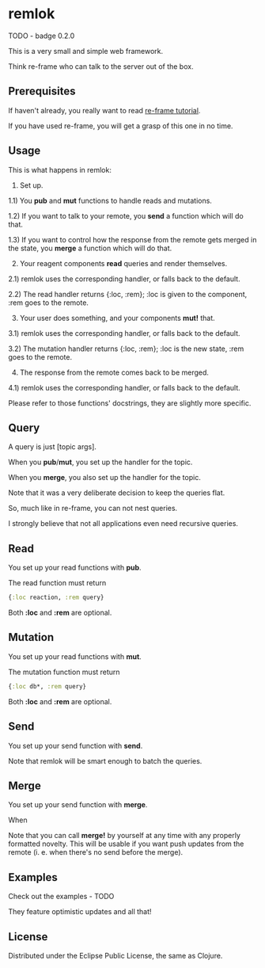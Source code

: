 # remlok

TODO - badge 0.2.0

This is a very small and simple web framework.

Think re-frame who can talk to the server out of the box.

## Prerequisites

If haven't already, you really want to read [re-frame tutorial](https://github.com/Day8/re-frame).

If you have used re-frame, you will get a grasp of this one in no time.

## Usage

This is what happens in remlok:

1) Set up.

1.1) You **pub** and **mut** functions to handle reads and mutations.

1.2) If you want to talk to your remote, you **send** a function which will do that.
 
1.3) If you want to control how the response from the remote gets merged in the state, you **merge** a function which will do that.

2) Your reagent components **read** queries and render themselves.

2.1) remlok uses the corresponding handler, or falls back to the default.

2.2) The read handler returns {:loc, :rem}; :loc is given to the component, :rem goes to the remote. 

3) Your user does something, and your components **mut!** that.

3.1) remlok uses the corresponding handler, or falls back to the default.

3.2) The mutation handler returns {:loc, :rem}; :loc is the new state, :rem goes to the remote.

4) The response from the remote comes back to be merged.

4.1) remlok uses the corresponding handler, or falls back to the default.

Please refer to those functions' docstrings, they are slightly more specific.

## Query

A query is just [topic args].

When you **pub**/**mut**, you set up the handler for the topic.

When you **merge**, you also set up the handler for the topic.

Note that it was a very deliberate decision to keep the queries flat.

So, much like in re-frame, you can not nest queries.

I strongly believe that not all applications even need recursive queries.

## Read

You set up your read functions with **pub**.

The read function must return 

```clojure
{:loc reaction, :rem query}
```

Both **:loc** and **:rem** are optional.

## Mutation

You set up your read functions with **mut**.

The mutation function must return 

```clojure
{:loc db*, :rem query}
```

Both **:loc** and **:rem** are optional.

## Send

You set up your send function with **send**.

Note that remlok will be smart enough to batch the queries.

## Merge

You set up your send function with **merge**.

When 

Note that you can call **merge!** by yourself at any time with any properly formatted novelty.
This will be usable if you want push updates from the remote (i. e. when there's no send before the merge).

## Examples

Check out the examples - TODO

They feature optimistic updates and all that!

## License

Distributed under the Eclipse Public License, the same as Clojure.
